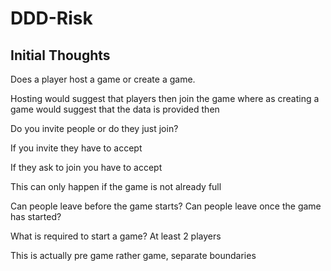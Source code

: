 DDD-Risk
========

## Initial Thoughts

Does a player host a game or create a game.

Hosting would suggest that players then join the game where as creating a game would suggest that the data is provided then

Do you invite people or do they just join?

If you invite they have to accept

If they ask to join you have to accept

This can only happen if the game is not already full

Can people leave before the game starts? Can people leave once the game has started?

What is required to start a game? At least 2 players

This is actually pre game rather game, separate boundaries
